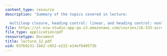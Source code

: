 ```yaml
---
content_type: resource
description: 'Summary of the topics covered in lecture:

  multiloop closure, heading control: linear, and heading control: nonlinear.'
file: https://ol-ocw-studio-app-qa.s3.amazonaws.com/courses/16-333-aircraft-stability-and-control-fall-2004/03fb92311b62c652e222e14efb49573b_lecture_12.pdf
file_type: application/pdf
resourcetype: Document
title: lecture_12.pdf
uid: 03fb9231-1b62-c652-e222-e14efb49573b
---
```

